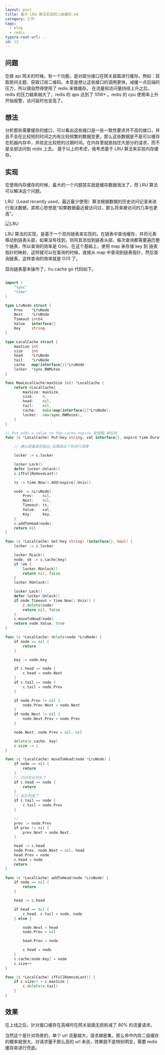 ```yaml
---
layout: post
title: 基于-LRU-算法实现的二级缓存.md
category: 工作
tags:
  - blog
  - redis 
typora-root-url: .. 
id: 12
---
```


## 问题

在做 api 网关的时候。有一个功能，是对部分接口在网关层面进行缓存。例如：获取房间主题、获取订阅二维码。本意是想让这些接口的调用更快，减缓一点后端的压力，所以很自然得使用了 redis 来做缓存。
在流量和访问量持续上升之后，redis 的压力越来越大了，redis 的 qps 达到了 10W+ 。redis 的 cpu 使用率上升开始报警，访问延时也变高了。

## 想法

分析那些需要缓存的接口，可以看出这些接口是一些一致性要求并不高的接口，并且不会在比较短的时间之内有比较频繁的数据变更。那么这些数据是不是可以缓存在机器内存中，并给定比较短的过期时间。在内存里就抵挡住大部分的请求，而不是全部访问到 redis 上去。
基于以上的考虑，我考虑基于 LRU 算法来实现内存缓存。

## 实现

在使用内存缓存的时候，最大的一个问题其实就是缓存数据淘汰了，而 LRU 算法可以解决这个问题。

LRU（Least recently used，最近最少使用）算法根据数据的历史访问记录来进行淘汰数据，其核心思想是“如果数据最近被访问过，那么将来被访问的几率也更高”。

![LRU](/file/image/12-1.webp)

LRU 算法的实现，是基于一个双向链表来实现的。在链表中查询缓存，并将元素移动到链表头部，如果没有找到，则将其添加到链表头部，每次查询都需要遍历整个链表，所以查询的效率是 O(n)。在这个基础上，使用 map 来存储 key 到 链表指针的映射，这样就可以在查询的时候，直接从 map 中查询到链表指针，然后查询链表，这样查询的效率就是 O(1) 了。

双向链表基本操作了，lru cache go 代码如下。
```go

import (
	"sync"
	"time"
)

type LruNode struct {
	Prev    *LruNode
	Next    *LruNode
	Timeout int64
	Value   interface{}
	Key     string
}

type LocalCache struct {
	maxSize int
	size    int
	head    *LruNode
	tail    *LruNode
	cache   map[interface{}]*LruNode
	locker  *sync.RWMutex
}

func NewLocalCache(maxSize int) *LocalCache {
	return &LocalCache{
		maxSize: maxSize,
		size:    0,
		head:    nil,
		tail:    nil,
		cache:   make(map[interface{}]*LruNode),
		locker:  new(sync.RWMutex),
	}
}

// Put adds a value to the cache.expire 有效期,单位秒
func (c *LocalCache) Put(key string, val interface{}, expire time.Duration) error {

	// 确认容量是否超出,如果超出了则进行清理

	locker := c.locker

	locker.Lock()
	defer locker.Unlock()
	c.ifFullRemoveLast()

	ts := time.Now().Add(expire).Unix()

	node := &LruNode{
		Prev:    nil,
		Next:    nil,
		Timeout: ts,
		Value:   val,
		Key:     key,
	}
	c.addToHead(node)
	return nil
}

func (c *LocalCache) Get(key string) (interface{}, bool) {
	locker := c.locker

	locker.RLock()
	node, ok := c.cache[key]
	if !ok {
		locker.RUnlock()
		return nil, false
	}
	locker.RUnlock()

	locker.Lock()
	defer locker.Unlock()
	if node.Timeout < time.Now().Unix() {
		c.delete(node)
		return nil, false
	}
	c.moveToHead(node)
	return node.Value, true
}

func (c *LocalCache) delete(node *LruNode) {
	if node == nil {
		return
	}

	key := node.Key

	if c.head == node {
		c.head = node.Next
	}
	if c.tail == node {
		c.tail = node.Prev
	}

	if node.Prev != nil {
		node.Prev.Next = node.Next
	}
	if node.Next != nil {
		node.Next.Prev = node.Prev
	}

	node.Next, node.Prev = nil, nil

	delete(c.cache, key)
	c.size -= 1
}

func (c *LocalCache) moveToHead(node *LruNode) {
	if node == nil {
		return
	}
	// 已经在队列头了
	if c.head == node {
		return
	}
	// 在队列尾了
	if c.tail == node {
		c.tail = node.Prev
	}

	//
	prev := node.Prev
	if prev != nil {
		prev.Next = node.Next
	}

	head := c.head
	node.Prev, node.Next = nil, head
	head.Prev = node
	c.head = node
	return
}

func (c *LocalCache) addToHead(node *LruNode) {
	if node == nil {
		return
	}

	head := c.head

	if head == nil {
		c.head, c.tail = node, node
	} else {

		node.Next = head
		node.Prev = nil

		head.Prev = node

		c.head = node
	}
	c.cache[node.Key] = node
	c.size++
}

func (c *LocalCache) ifFullRemoveLast() {
	if c.size+1 > c.maxSize {
		c.delete(c.tail)
	}
}
```



## 效果

在上线之后，针对接口缓存在高峰时在网关层面无损削减了 80% 的流量请求。

当然这个是针对场景的，单个 url 流量越大，请求越密集，那么命中内存二级缓存的概率就很大。对请求量不那么高的 url 来说，效果就不是特别明显，需要 redis 缓存来进行兜底。